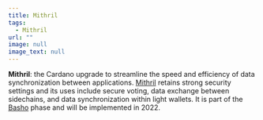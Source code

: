 ```yaml
---
title: Mithril
tags:
  - Mithril
url: ""
image: null
image_text: null
---
```


**Mithril**: the Cardano upgrade to streamline the speed and efficiency of data synchronization between applications. [Mithril](https://iohk.io/en/blog/posts/2021/10/29/mithril-a-stronger-and-lighter-blockchain-for-better-efficiency/) retains strong security settings and its uses include secure voting, data exchange between sidechains, and data synchronization within light wallets. It is part of the [Basho](https://www.essentialcardano.io/glossary/basho) phase and will be implemented in 2022.
